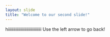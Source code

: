```yaml
---
layout: slide
title: "Welcome to our second slide!"
---
```

hiiiiiiiiiiiiiiiiiiiiiiiiiiiiiii
Use the left arrow to go back!
